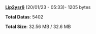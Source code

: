 [**Lip2ysr6**](/data/Lip2ysr6.txt) (20/01/23 - 05:33)- 1205 bytes

**Total Datas**: 5402

**Total Size**: 32.56 MB / 32.6 MB